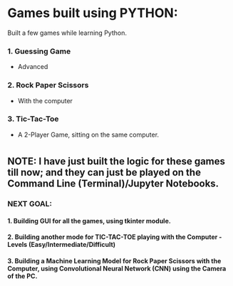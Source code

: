 # Games built using PYTHON:
Built a few games while learning Python.
### 1. Guessing Game 
* Advanced
### 2. Rock Paper Scissors
* With the computer
### 3. Tic-Tac-Toe 
* A 2-Player Game, sitting on the same computer.
#
#
## NOTE: I have just built the logic for these games till now; and they can just be played on the Command Line (Terminal)/Jupyter Notebooks.
### NEXT GOAL:
#### 1. Building GUI for all the games, using tkinter module.
#### 2. Building another mode for TIC-TAC-TOE playing with the Computer - Levels (Easy/Intermediate/Difficult) 
#### 3. Building a Machine Learning Model for Rock Paper Scissors with the Computer, using Convolutional Neural Network (CNN) using the Camera of the PC.
